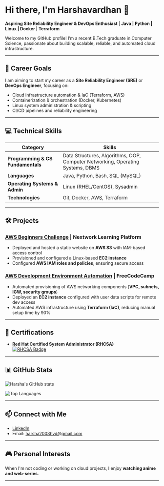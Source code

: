 # Hi there, I'm Harshavardhan 👋

**Aspiring Site Reliability Engineer & DevOps Enthusiast** | **Java | Python | Linux | Docker | Terraform**

Welcome to my GitHub profile! I’m a recent B.Tech graduate in Computer Science, passionate about building scalable, reliable, and automated cloud infrastructure.

---

## 🚀 Career Goals
I am aiming to start my career as a **Site Reliability Engineer (SRE)** or **DevOps Engineer**, focusing on:
- Cloud infrastructure automation & IaC (Terraform, AWS)
- Containerization & orchestration (Docker, Kubernetes)
- Linux system administration & scripting
- CI/CD pipelines and reliability engineering

---

## 💻 Technical Skills

| Category | Skills |
|----------|--------|
| **Programming & CS Fundamentals** | Data Structures, Algorithms, OOP, Computer Networking, Operating Systems, DBMS |
| **Languages** | Java, Python, Bash, SQL (MySQL) |
| **Operating Systems & Admin** | Linux (RHEL/CentOS), Sysadmin |
| **Technologies** | Git, Docker, AWS, Terraform |

---

## 🛠 Projects

### [AWS Beginners Challenge](https://github.com/Harshadev-24) | Nextwork Learning Platform
- Deployed and hosted a static website on **AWS S3** with IAM-based access control
- Provisioned and configured a Linux-based **EC2 instance**
- Configured **AWS IAM roles and policies**, ensuring secure access

### [AWS Development Environment Automation](https://github.com/Harshadev-24) | FreeCodeCamp
- Automated provisioning of AWS networking components (**VPC, subnets, IGW, security groups**)
- Deployed an **EC2 instance** configured with user data scripts for remote dev access
- Automated AWS infrastructure using **Terraform (IaC)**, reducing manual setup time by 90%

---

## 📜 Certifications
- **Red Hat Certified System Administrator (RHCSA)**  
  [![RHCSA Badge](https://via.placeholder.com/100x100.png?text=RHCSA)](https://www.credly.com/badges/94942fe5-c192-4435-83fb-c5e552d6f463/public_url)

---

## 📊 GitHub Stats
![Harsha's GitHub stats](https://github-readme-stats.vercel.app/api?username=Harshadev-24&show_icons=true&theme=radical)

![Top Languages](https://github-readme-stats.vercel.app/api/top-langs/?username=Harshadev-24&layout=compact&theme=radical)

---

## 📫 Connect with Me
- [LinkedIn](https://www.linkedin.com/in/harsha-vardhan-847296257)  
- Email: harsha2003hvd@gmail.com  

---

## 🎮 Personal Interests
When I'm not coding or working on cloud projects, I enjoy **watching anime and web-series**.  

---

